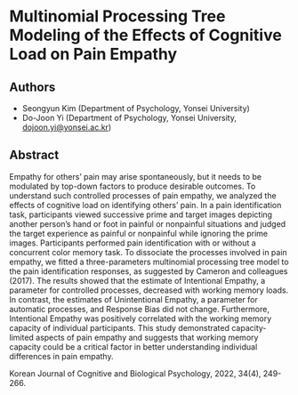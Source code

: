 # Multinomial Processing Tree Modeling of the Effects of Cognitive Load on Pain Empathy

## Authors

* Seongyun Kim (Department of Psychology, Yonsei University) 
* Do-Joon Yi (Department of Psychology, Yonsei University, dojoon.yi@yonsei.ac.kr)

## Abstract

Empathy for others’ pain may arise spontaneously, but it needs to be modulated by top-down factors to produce desirable outcomes. To understand such controlled processes of pain empathy, we analyzed the effects of cognitive load on identifying others’ pain. In a pain identification task, participants viewed successive prime and target images depicting another person’s hand or foot in painful or nonpainful situations and judged the target experience as painful or nonpainful while ignoring the prime images. Participants performed pain identification with or without a concurrent color memory task. To dissociate the processes involved in pain empathy, we fitted a three-parameters multinomial processing tree model to the pain identification responses, as suggested by Cameron and colleagues (2017). The results showed that the estimate of Intentional Empathy, a parameter for controlled processes, decreased with working memory loads. In contrast, the estimates of Unintentional Empathy, a parameter for automatic processes, and Response Bias did not change. Furthermore, Intentional Empathy was positively correlated with the working memory capacity of individual participants. This study demonstrated capacity-limited aspects of pain empathy and suggests that working memory capacity could be a critical factor in better understanding individual differences in pain empathy.

Korean Journal of Cognitive and Biological Psychology, 2022, 34(4), 249-266.

